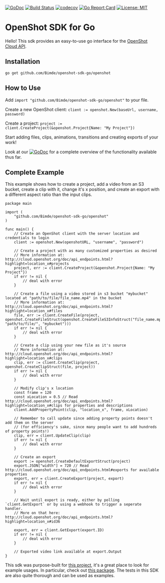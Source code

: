 [![GoDoc](https://godoc.org/github.com/Bimde/openshot-sdk-go?status.svg)](https://godoc.org/github.com/Bimde/openshot-sdk-go)
[![Build Status](https://travis-ci.com/Bimde/openshot-sdk-go.svg?branch=master)](https://travis-ci.com/Bimde/openshot-sdk-go)
[![codecov](https://codecov.io/gh/Bimde/openshot-sdk-go/branch/master/graph/badge.svg)](https://codecov.io/gh/Bimde/openshot-sdk-go)
[![Go Report Card](https://goreportcard.com/badge/github.com/Bimde/openshot-sdk-go)](https://goreportcard.com/report/github.com/Bimde/openshot-sdk-go)
[![License: MIT](https://img.shields.io/badge/License-MIT-yellow.svg)](https://github.com/Bimde/openshot-sdk-go/blob/master/LICENSE)

# OpenShot SDK for Go
Hello! This sdk provides an easy-to-use go interface for the [OpenShot Cloud API](http://cloud.openshot.org/doc/index.html).

## Installation

```
go get github.com/Bimde/openshot-sdk-go/openshot
```

## How to Use
Add `import "github.com/Bimde/openshot-sdk-go/openshot"` to your file.

Create a new OpenShot client: `client := openshot.New(baseUrl, username, password)`

Create a project: `project := client.CreateProject(&openshot.Project{Name: "My Project"})`

Start adding files, clips, animations, transitions and creating exports of your work!

Look at our [![GoDoc](https://godoc.org/github.com/Bimde/openshot-sdk-go?status.svg)](https://godoc.org/github.com/Bimde/openshot-sdk-go) for a complete overview of the functionality available thus far.

## Complete Example
This example shows how to create a project, add a video from an S3 bucket, create a clip with it, change it's x position, and create an export with a different aspect ratio than the input clips.

```
package main

import (
	"github.com/Bimde/openshot-sdk-go/openshot"
)

func main() {
	// Create an OpenShot client with the server location and credentials to login
	client := openshot.New(openshotURL, "username", "password")

	// Create a project with as many customized properties as desired
	// More information at: http://cloud.openshot.org/doc/api_endpoints.html?highlight=location_x#projects
	project, err := client.CreateProject(&openshot.Project{Name: "My Project"})
	if err != nil {
		// deal with error
	}

	// Create a file using a video stored in s3 bucket "mybucket" located at "path/to/file/file_name.mp4" in the bucket
	// More information at: http://cloud.openshot.org/doc/api_endpoints.html?highlight=location_x#files
	file, err := client.CreateFile(project, openshot.CreateFileStruct(openshot.CreateFileS3InfoStruct("file_name.mp4", "path/to/file/", "mybucket")))
	if err != nil {
		// deal with error
	}

	// Create a clip using your new file as it's source
	// More information at: http://cloud.openshot.org/doc/api_endpoints.html?highlight=location_x#clips
	clip, err := client.CreateClip(project, openshot.CreateClipStruct(file, project))
	if err != nil {
		// deal with error
	}

	// Modify clip's x location
	const frame = 120
	const xLocation = 0.5 // Read http://cloud.openshot.org/doc/api_endpoints.html?highlight=location_x#clips for properties and descriptions
	client.AddPropertyPoint(clip, "location_x", frame, xLocation)

	// Remember to call update since adding property points doesn't add them on the server
	// (for efficiency's sake, since many people want to add hundreds of property points!)
	clip, err = client.UpdateClip(clip)
	if err != nil {
		// deal with error
	}

	// Create an export
	export := openshot.CreateDefaultExportStruct(project)
	export.JSON["width"] = 720 // Read http://cloud.openshot.org/doc/api_endpoints.html#exports for available properties
	export, err = client.CreateExport(project, export)
	if err != nil {
		// deal with error
	}

	// Wait until export is ready, either by polling `client.GetExport` or by using a webhook to trigger a seperate handler.
	// More on that here: http://cloud.openshot.org/doc/api_endpoints.html?highlight=location_x#id36

	export, err = client.GetExport(export.ID)
	if err != nil {
		// deal with error
	}

	// Exported video link available at export.Output
}
```

This sdk was purpose-built for [this project](https://github.com/Bimde/fancam-generator/), it's a great place to look for example usages. In particular, check out [this package](https://github.com/Bimde/fancam-generator/tree/master/backend/src/trackingconverter). The tests in this SDK are also quite thorough and can be used as examples.
